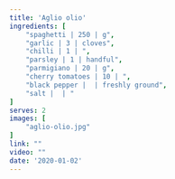 ```yaml
---
title: 'Aglio olio'
ingredients: [
    "spaghetti | 250 | g",
    "garlic | 3 | cloves",
    "chilli | 1 | ",
    "parsley | 1 | handful",
    "parmigiano | 20 | g",
    "cherry tomatoes | 10 | ",
    "black pepper |  | freshly ground",
    "salt |  | "
]
serves: 2
images: [
    "aglio-olio.jpg"
]
link: ""
video: ""
date: '2020-01-02'
---
```


